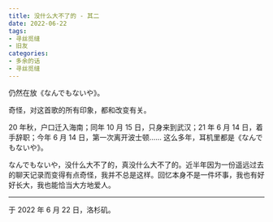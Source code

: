 ```yaml
---
title: 没什么大不了的 - 其二
date: 2022-06-22
tags:
- 寻丝觅缝
- 旧友
categories:
- 多余的话
- 寻丝觅缝
---
```


仍然在放《なんでもないや》。

奇怪，对这首歌的所有印象，都和改变有关。

20 年秋，户口迁入海南；同年 10 月 15 日，只身来到武汉；21 年 6 月 14 日，着手辞职；今年 6 月 14 日，第一次离开波士顿…… 这么多年，耳机里都是《なんでもないや》。

なんでもないや，没什么大不了的，真没什么大不了的。近半年因为一份遥远过去的聊天记录而变得有点奇怪，我并不总是这样。回忆本身不是一件坏事，我也有好好长大，我也能恰当大方地爱人。

------

于 2022 年  6 月 22 日，洛杉矶。
